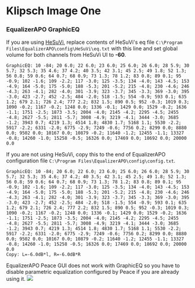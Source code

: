 # Klipsch Image One
### EqualizerAPO GraphicEQ
If you are using [HeSuVi](https://sourceforge.net/projects/hesuvi/), replace contents of HeSuVi's eq file `C:\Program Files\EqualizerAPO\config\HeSuVi\eq.txt` with this line and set global volume for both channels from HeSuVi UI to **-60**.
```
GraphicEQ: 10 -84; 20 6.0; 22 6.0; 23 6.0; 25 6.0; 26 6.0; 28 5.9; 30 5.7; 32 5.3; 35 4.6; 37 4.2; 40 3.5; 42 3.1; 45 2.5; 49 1.8; 52 1.3; 56 0.8; 59 0.6; 64 0.7; 68 0.9; 73 1.3; 78 1.2; 83 0.8; 89 0.1; 95 -0.9; 102 -1.6; 109 -2.2; 117 -3.0; 125 -3.5; 134 -4.0; 143 -4.5; 153 -4.9; 164 -5.0; 175 -5.0; 188 -5.3; 201 -5.2; 215 -4.8; 230 -4.6; 246 -4.3; 263 -4.1; 282 -4.0; 301 -3.9; 323 -3.7; 345 -3.3; 369 -3.0; 395 -3.0; 423 -2.7; 452 -2.5; 484 -2.0; 518 -1.5; 554 -0.9; 593 0.1; 635 1.2; 679 2.1; 726 2.4; 777 2.2; 832 1.5; 890 0.5; 952 -0.3; 1019 0.3; 1090 -0.2; 1167 -0.2; 1248 0.0; 1336 -0.1; 1429 0.0; 1529 -0.2; 1636 -1.1; 1751 -2.5; 1873 -3.5; 2004 -4.0; 2145 -4.2; 2295 -4.5; 2455 -4.8; 2627 -5.5; 2811 -5.7; 3008 -4.9; 3219 -4.1; 3444 -3.0; 3685 -1.2; 3943 0.7; 4219 1.3; 4514 1.8; 4830 1.7; 5168 1.1; 5530 -2.2; 5917 -2.2; 6331 -2.0; 6775 -2.9; 7249 -0.6; 7756 0.2; 8299 0.0; 8880 0.0; 9502 0.0; 10167 0.0; 10879 -0.2; 11640 -1.2; 12455 -1.1; 13327 -0.8; 14260 -1.0; 15258 -0.5; 16326 0.0; 17469 0.0; 18692 0.0; 20000 0.0
```
If you are not using HeSuVi, copy this to the end of EqualizerAPO configuration file `C:\Program Files\EqualizerAPO\config\config.txt`.
```
GraphicEQ: 10 -84; 20 6.0; 22 6.0; 23 6.0; 25 6.0; 26 6.0; 28 5.9; 30 5.7; 32 5.3; 35 4.6; 37 4.2; 40 3.5; 42 3.1; 45 2.5; 49 1.8; 52 1.3; 56 0.8; 59 0.6; 64 0.7; 68 0.9; 73 1.3; 78 1.2; 83 0.8; 89 0.1; 95 -0.9; 102 -1.6; 109 -2.2; 117 -3.0; 125 -3.5; 134 -4.0; 143 -4.5; 153 -4.9; 164 -5.0; 175 -5.0; 188 -5.3; 201 -5.2; 215 -4.8; 230 -4.6; 246 -4.3; 263 -4.1; 282 -4.0; 301 -3.9; 323 -3.7; 345 -3.3; 369 -3.0; 395 -3.0; 423 -2.7; 452 -2.5; 484 -2.0; 518 -1.5; 554 -0.9; 593 0.1; 635 1.2; 679 2.1; 726 2.4; 777 2.2; 832 1.5; 890 0.5; 952 -0.3; 1019 0.3; 1090 -0.2; 1167 -0.2; 1248 0.0; 1336 -0.1; 1429 0.0; 1529 -0.2; 1636 -1.1; 1751 -2.5; 1873 -3.5; 2004 -4.0; 2145 -4.2; 2295 -4.5; 2455 -4.8; 2627 -5.5; 2811 -5.7; 3008 -4.9; 3219 -4.1; 3444 -3.0; 3685 -1.2; 3943 0.7; 4219 1.3; 4514 1.8; 4830 1.7; 5168 1.1; 5530 -2.2; 5917 -2.2; 6331 -2.0; 6775 -2.9; 7249 -0.6; 7756 0.2; 8299 0.0; 8880 0.0; 9502 0.0; 10167 0.0; 10879 -0.2; 11640 -1.2; 12455 -1.1; 13327 -0.8; 14260 -1.0; 15258 -0.5; 16326 0.0; 17469 0.0; 18692 0.0; 20000 0.0
Copy: L=-6.0dB*l, R=-6.0dB*R
```
EqualizerAPO Peace GUI does not work with GraphicEQ so you have to disable parametric equalization configured by Peace if you are already using it.
![](https://raw.githubusercontent.com/jaakkopasanen/AutoEq/master/results/Sonoma%20Model%20One/headphoncecom/onear/Klipsch%20Image%20One/Klipsch%20Image%20One.png)
